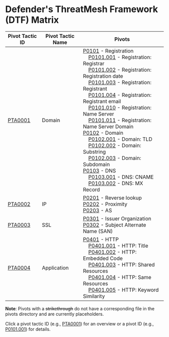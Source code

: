 # Defender's ThreatMesh Framework (DTF) Matrix

| Pivot Tactic ID         | Pivot Tactic Name          | Pivots                                                                     |
|-------------------------|----------------------------|----------------------------------------------------------------------------|
| [PTA0001](pivot-tactics/PTA0001/main.md) | Domain    | [P0101](pivots/P0101.md) - Registration<br>&nbsp;&nbsp;&nbsp;&nbsp;[P0101.001](pivots/P0101.001.md) - Registration: Registrar<br>&nbsp;&nbsp;&nbsp;&nbsp;[P0101.002](pivots/P0101.002.md) - Registration: Registration date<br>&nbsp;&nbsp;&nbsp;&nbsp;[P0101.003](pivots/P0101.003.md) - Registration: Registrant<br>&nbsp;&nbsp;&nbsp;&nbsp;[P0101.004](pivots/P0101.004.md) - Registration: Registrant email<br>&nbsp;&nbsp;&nbsp;&nbsp;[P0101.010](pivots/P0101.010.md) - Registration: Name Server<br>&nbsp;&nbsp;&nbsp;&nbsp;[P0101.011](pivots/P0101.011.md) - Registration: Name Server Domain<br>[P0102](pivots/P0102.md) - Domain<br>&nbsp;&nbsp;&nbsp;&nbsp;[P0102.001](pivots/P0102.001.md) - Domain: TLD<br>&nbsp;&nbsp;&nbsp;&nbsp;[P0102.002](pivots/P0102.002.md) - Domain: Substring<br>&nbsp;&nbsp;&nbsp;&nbsp;[P0102.003](pivots/P0102.003.md) - Domain: Subdomain<br>[P0103](pivots/P0103.md) - DNS<br>&nbsp;&nbsp;&nbsp;&nbsp;[P0103.001](pivots/P0103.001.md) - DNS: CNAME<br>&nbsp;&nbsp;&nbsp;&nbsp;[P0103.002](pivots/P0103.001.md) - DNS: MX Record |
| [PTA0002](pivot-tactics/PTA0002/main.md) | IP  | [P0201](pivots/P0201.md) - Reverse lookup<br>[P0202](pivots/P0202.md) - Proximity<br>[P0203](pivots/P0203.md) - AS |
| [PTA0003](pivot-tactics/PTA0003/main.md) | SSL         | [P0301](pivots/P0301.md) - Issuer Organization<br>[P0302](pivots/P0302.md) - Subject Alternate Name (SAN) |
| [PTA0004](pivot-tactics/PTA0004/main.md) | Application     | [P0401](pivots/P0401.md) - HTTP<br>&nbsp;&nbsp;&nbsp;&nbsp;[P0401.001](pivots/P0401.001.md) - HTTP: Title<br>&nbsp;&nbsp;&nbsp;&nbsp;[P0401.002](pivots/P0401.002.md) - HTTP: Embedded Code<br>&nbsp;&nbsp;&nbsp;&nbsp;[P0401.003](pivots/P0401.003.md) - HTTP: Shared Resources <br>&nbsp;&nbsp;&nbsp;&nbsp;[P0401.004](pivots/P0401.004.md) - HTTP: Same Resources <br>&nbsp;&nbsp;&nbsp;&nbsp;[P0401.005](pivots/P0401.005.md) - HTTP: Keyword Similarity |

**Note**: Pivots with a ~~strikethrough~~ do not have a corresponding file in the pivots directory and are currently placeholders.

Click a pivot tactic ID (e.g., [PTA0001](pivot-tactics/PTA0001/main.md)) for an overview or a pivot ID (e.g., [P0101.001](pivots/P0101.001.md)) for details.
